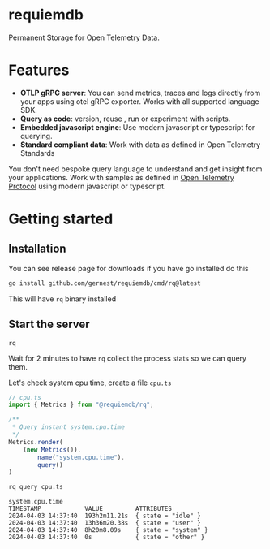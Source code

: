 # requiemdb

Permanent Storage for Open Telemetry Data.

# Features

- **OTLP gRPC server**: You can send metrics, traces and logs directly
 from your apps using otel gRPC exporter. Works with all supported language SDK.
- **Query as code**: version, reuse , run or experiment with scripts.
- **Embedded javascript engine**: Use modern javascript or typescript for querying.
- **Standard compliant data**: Work with data as defined in Open Telemetry Standards

 You don't need bespoke query language to understand and get insight from your
 applications. Work with samples as defined in [Open Telemetry Protocol](https://github.com/open-telemetry/opentelemetry-proto) using modern javascript or typescript.


# Getting started

## Installation

You can see release page for downloads if you have go installed do this

```bash
go install github.com/gernest/requiemdb/cmd/rq@latest
```

This will have `rq` binary installed

## Start the server

```
rq
```

Wait for 2 minutes to have `rq`  collect the process stats so we can query them.

Let's check system cpu time, create a file `cpu.ts`
```ts
// cpu.ts
import { Metrics } from "@requiemdb/rq";

/**
 * Query instant system.cpu.time
 */
Metrics.render(
    (new Metrics()).
        name("system.cpu.time").
        query()
)
```

```bash
rq query cpu.ts
```
```
system.cpu.time
TIMESTAMP            VALUE         ATTRIBUTES            
2024-04-03 14:37:40  193h2m11.21s  { state = "idle" }    
2024-04-03 14:37:40  13h36m20.38s  { state = "user" }    
2024-04-03 14:37:40  8h20m8.09s    { state = "system" }  
2024-04-03 14:37:40  0s            { state = "other" }   
```

